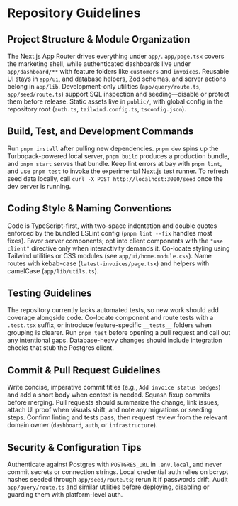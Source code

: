 # Repository Guidelines

## Project Structure & Module Organization
The Next.js App Router drives everything under `app/`. `app/page.tsx` covers the marketing shell, while authenticated dashboards live under `app/dashboard/**` with feature folders like `customers` and `invoices`. Reusable UI stays in `app/ui`, and database helpers, Zod schemas, and server actions belong in `app/lib`. Development-only utilities (`app/query/route.ts`, `app/seed/route.ts`) support SQL inspection and seeding—disable or protect them before release. Static assets live in `public/`, with global config in the repository root (`auth.ts`, `tailwind.config.ts`, `tsconfig.json`).

## Build, Test, and Development Commands
Run `pnpm install` after pulling new dependencies. `pnpm dev` spins up the Turbopack-powered local server, `pnpm build` produces a production bundle, and `pnpm start` serves that bundle. Keep lint errors at bay with `pnpm lint`, and use `pnpm test` to invoke the experimental Next.js test runner. To refresh seed data locally, call `curl -X POST http://localhost:3000/seed` once the dev server is running.

## Coding Style & Naming Conventions
Code is TypeScript-first, with two-space indentation and double quotes enforced by the bundled ESLint config (`pnpm lint --fix` handles most fixes). Favor server components; opt into client components with the `"use client"` directive only when interactivity demands it. Co-locate styling using Tailwind utilities or CSS modules (see `app/ui/home.module.css`). Name routes with kebab-case (`latest-invoices/page.tsx`) and helpers with camelCase (`app/lib/utils.ts`).

## Testing Guidelines
The repository currently lacks automated tests, so new work should add coverage alongside code. Co-locate component and route tests with a `.test.tsx` suffix, or introduce feature-specific `__tests__` folders when grouping is clearer. Run `pnpm test` before opening a pull request and call out any intentional gaps. Database-heavy changes should include integration checks that stub the Postgres client.

## Commit & Pull Request Guidelines
Write concise, imperative commit titles (e.g., `Add invoice status badges`) and add a short body when context is needed. Squash fixup commits before merging. Pull requests should summarize the change, link issues, attach UI proof when visuals shift, and note any migrations or seeding steps. Confirm linting and tests pass, then request review from the relevant domain owner (`dashboard`, `auth`, or `infrastructure`).

## Security & Configuration Tips
Authenticate against Postgres with `POSTGRES_URL` in `.env.local`, and never commit secrets or connection strings. Local credential auth relies on bcrypt hashes seeded through `app/seed/route.ts`; rerun it if passwords drift. Audit `app/query/route.ts` and similar utilities before deploying, disabling or guarding them with platform-level auth.
